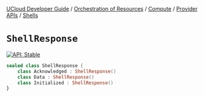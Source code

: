 [UCloud Developer Guide](/docs/developer-guide/README.md) / [Orchestration of Resources](/docs/developer-guide/orchestration/README.md) / [Compute](/docs/developer-guide/orchestration/compute/README.md) / [Provider APIs](/docs/developer-guide/orchestration/compute/providers/README.md) / [Shells](/docs/developer-guide/orchestration/compute/providers/shells.md)

# `ShellResponse`


[![API: Stable](https://img.shields.io/static/v1?label=API&message=Stable&color=green&style=flat-square)](/docs/developer-guide/core/api-conventions.md)



```kotlin
sealed class ShellResponse {
    class Acknowledged : ShellResponse()
    class Data : ShellResponse()
    class Initialized : ShellResponse()
}
```


